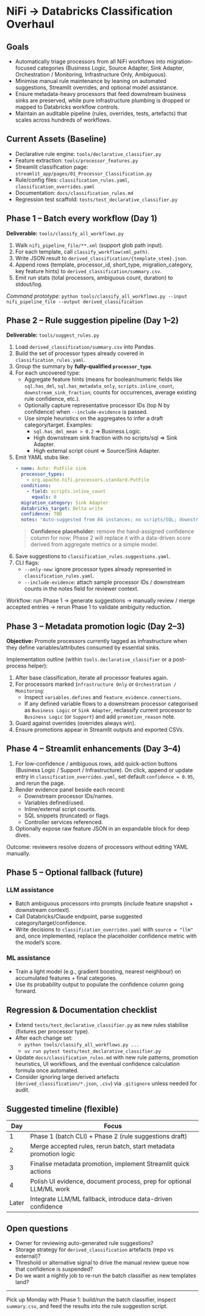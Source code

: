 # NiFi → Databricks Classification Overhaul

## Goals

- Automatically triage processors from all NiFi workflows into migration-focused categories (Business Logic, Source Adapter, Sink Adapter, Orchestration / Monitoring, Infrastructure Only, Ambiguous).
- Minimise manual rule maintenance by leaning on automated suggestions, Streamlit overrides, and optional model assistance.
- Ensure metadata-heavy processors that feed downstream business sinks are preserved, while pure infrastructure plumbing is dropped or mapped to Databricks workflow controls.
- Maintain an auditable pipeline (rules, overrides, tests, artefacts) that scales across hundreds of workflows.

## Current Assets (Baseline)

- Declarative rule engine: `tools/declarative_classifier.py`
- Feature extraction: `tools/processor_features.py`
- Streamlit classification page: `streamlit_app/pages/01_Processor_Classification.py`
- Rule/config files: `classification_rules.yaml`, `classification_overrides.yaml`
- Documentation: `docs/classification_rules.md`
- Regression test scaffold: `tests/test_declarative_classifier.py`

## Phase 1 – Batch every workflow (Day 1)

**Deliverable:** `tools/classify_all_workflows.py`

1. Walk `nifi_pipeline_file/**.xml` (support glob path input).
2. For each template, call `classify_workflow(xml_path)`.
3. Write JSON result to `derived_classification/{template_stem}.json`.
4. Append rows (template, processor_id, short_type, migration_category, key feature hints) to `derived_classification/summary.csv`.
5. Emit run stats (total processors, ambiguous count, duration) to stdout/log.

_Command prototype:_ `python tools/classify_all_workflows.py --input nifi_pipeline_file --output derived_classification`

## Phase 2 – Rule suggestion pipeline (Day 1–2)

**Deliverable:** `tools/suggest_rules.py`

1. Load `derived_classification/summary.csv` into Pandas.
2. Build the set of processor types already covered in `classification_rules.yaml`.
3. Group the summary by **fully-qualified `processor_type`**.
4. For each uncovered type:
   - Aggregate feature hints (means for boolean/numeric fields like `sql.has_dml`, `sql.has_metadata_only`, `scripts.inline_count`, `downstream_sink_fraction`; counts for occurrences, average existing rule confidence, etc.).
   - Optionally capture representative processor IDs (top N by confidence) when `--include-evidence` is passed.
   - Use simple heuristics on the aggregates to infer a draft category/target. Examples:
     - `sql.has_dml_mean > 0.2` ⇒ Business Logic.
     - High downstream sink fraction with no scripts/sql ⇒ Sink Adapter.
     - High external script count ⇒ Source/Sink Adapter.
5. Emit YAML stubs like:
   ```yaml
   - name: Auto: PutFile sink
     processor_types:
       - org.apache.nifi.processors.standard.PutFile
     conditions:
       - field: scripts.inline_count
         equals: 0
     migration_category: Sink Adapter
     databricks_target: Delta write
     confidence: TBD
     notes: "Auto-suggested from 84 instances; no scripts/SQL; downstream sink fraction 0.92"
   ```
   > **Confidence placeholder:** remove the hand-assigned confidence column for now; Phase 2 will replace it with a data-driven score derived from aggregate metrics or a simple model.
6. Save suggestions to `classification_rules.suggestions.yaml`.
7. CLI flags:
   - `--only-new`: ignore processor types already represented in `classification_rules.yaml`.
   - `--include-evidence`: attach sample processor IDs / downstream counts in the notes field for reviewer context.

Workflow: run Phase 1 → generate suggestions → manually review / merge accepted entries → rerun Phase 1 to validate ambiguity reduction.

## Phase 3 – Metadata promotion logic (Day 2–3)

**Objective:** Promote processors currently tagged as infrastructure when they define variables/attributes consumed by essential sinks.

Implementation outline (within `tools.declarative_classifier` or a post-process helper):

1. After base classification, iterate all processor features again.
2. For processors marked `Infrastructure Only` or `Orchestration / Monitoring`:
   - Inspect `variables.defines` and `feature_evidence.connections`.
   - If any defined variable flows to a downstream processor categorised as `Business Logic` or `Sink Adapter`, reclassify current processor to `Business Logic` (or `Support`) and add `promotion_reason` note.
3. Guard against overrides (overrides always win).
4. Ensure promotions appear in Streamlit outputs and exported CSVs.

## Phase 4 – Streamlit enhancements (Day 3–4)

1. For low-confidence / ambiguous rows, add quick-action buttons (Business Logic / Support / Infrastructure). On click, append or update entry in `classification_overrides.yaml`, set default `confidence = 0.95`, and rerun the page.
2. Render evidence panel beside each record:
   - Downstream processor IDs/names.
   - Variables defined/used.
   - Inline/external script counts.
   - SQL snippets (truncated) or flags.
   - Controller services referenced.
3. Optionally expose raw feature JSON in an expandable block for deep dives.

Outcome: reviewers resolve dozens of processors without editing YAML manually.

## Phase 5 – Optional fallback (future)

### LLM assistance
- Batch ambiguous processors into prompts (include feature snapshot + downstream context).
- Call Databricks/Claude endpoint, parse suggested category/target/confidence.
- Write decisions to `classification_overrides.yaml` with `source = "llm"` and, once implemented, replace the placeholder confidence metric with the model’s score.

### ML assistance
- Train a light model (e.g., gradient boosting, nearest neighbour) on accumulated features + final categories.
- Use its probability output to populate the confidence column going forward.

## Regression & Documentation checklist

- Extend `tests/test_declarative_classifier.py` as new rules stabilise (fixtures per processor type).
- After each change set:
  - `python tools/classify_all_workflows.py ...`
  - `uv run pytest tests/test_declarative_classifier.py`
- Update `docs/classification_rules.md` with new rule patterns, promotion heuristics, UI workflows, and the eventual confidence calculation formula once automated.
- Consider ignoring large derived artefacts (`derived_classification/*.json`, `.csv`) via `.gitignore` unless needed for audit.

## Suggested timeline (flexible)

| Day | Focus                                      |
|-----|--------------------------------------------|
| 1   | Phase 1 (batch CLI) + Phase 2 (rule suggestions draft) |
| 2   | Merge accepted rules, rerun batch, start metadata promotion logic |
| 3   | Finalise metadata promotion, implement Streamlit quick actions |
| 4   | Polish UI evidence, document process, prep for optional LLM/ML work |
| Later | Integrate LLM/ML fallback, introduce data-driven confidence |

## Open questions

- Owner for reviewing auto-generated rule suggestions?
- Storage strategy for `derived_classification` artefacts (repo vs external)?
- Threshold or alternative signal to drive the manual review queue now that confidence is suspended?
- Do we want a nightly job to re-run the batch classifier as new templates land?

---

Pick up Monday with Phase 1: build/run the batch classifier, inspect `summary.csv`, and feed the results into the rule suggestion script.
